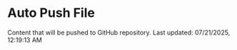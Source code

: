 # Auto Push File

Content that will be pushed to GitHub repository.
Last updated: 07/21/2025, 12:19:13 AM